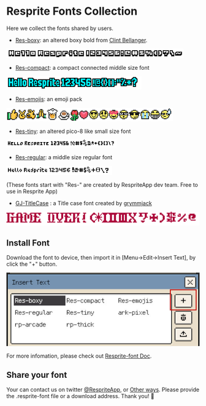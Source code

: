 # Resprite Fonts Collection

Here we collect the fonts shared by users.

- [Res-boxy](/fonts/Res-boxy.resprite-font): an altered boxy bold from [Clint Bellanger](https://opengameart.org/content/boxy-bold-truetype-font).

![Res-boxy](/fonts/Res-boxy.png)

- [Res-compact](/fonts/Res-compact.resprite-font): a compact connected middle size font

![Res-compact](/fonts/Res-compact.png)

- [Res-emojis](/fonts/Res-emojis.resprite-font): an emoji pack

![Res-emojis](/fonts/Res-emojis.png)

- [Res-tiny](/fonts/Res-tiny.resprite-font): an altered pico-8 like small size font

![Res-tiny](/fonts/Res-tiny.png)

- [Res-regular](/fonts/Res-regular.resprite-font): a middle size regular font

![Res-regular](/fonts/Res-regular.png)

(These fonts start with "Res-" are created by RespriteApp dev team. Free to use in Resprite App)

- [GJ-TitleCase](/fonts/GJ-TitleCase.resprite-font) : a Title case font created by [grymmjack](https://www.youtube.com/@grymmjack)

![GJ-TitleCase](/fonts/GJ-TitleCase.png)

## Install Font

Download the font to device, then import it in [Menu->Edit->Insert Text], by click the "+" button.

![install font](/data/install-font.jpeg)

 For more infomation, please check out [Resprite-font Doc](https://resprite.fengeon.com/basic/insert-text).

## Share your font

Your can contact us on twitter [@RespriteApp](https://twitter.com/RespriteApp), or [Other ways](https://resprite.fengeon.com/support). Please provide the .resprite-font file or a download address. Thank you! 🙏
